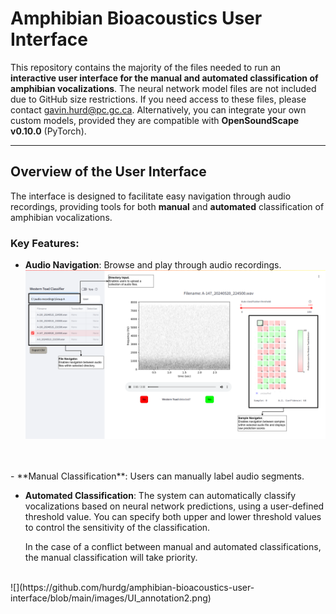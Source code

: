 # Amphibian Bioacoustics User Interface

This repository contains the majority of the files needed to run an **interactive user interface for the manual and automated classification of amphibian vocalizations**. The neural network model files are not included due to GitHub size restrictions. If you need access to these files, please contact [gavin.hurd@pc.gc.ca](mailto:gavin.hurd@pc.gc.ca). Alternatively, you can integrate your own custom models, provided they are compatible with **OpenSoundScape v0.10.0** (PyTorch).

---

## Overview of the User Interface

The interface is designed to facilitate easy navigation through audio recordings, providing tools for both **manual** and **automated** classification of amphibian vocalizations.

### Key Features:

- **Audio Navigation**: Browse and play through audio recordings.
![](https://github.com/hurdg/amphibian-bioacoustics-user-interface/blob/main/images/UI_annotation1.png) 
<br>
<br>
- **Manual Classification**: Users can manually label audio segments.

- **Automated Classification**: The system can automatically classify vocalizations based on neural network predictions, using a user-defined threshold value. You can specify both upper and lower threshold values to control the sensitivity of the classification.

  In the case of a conflict between manual and automated classifications, the manual classification will take priority.
<br>
![](https://github.com/hurdg/amphibian-bioacoustics-user-interface/blob/main/images/UI_annotation2.png)
